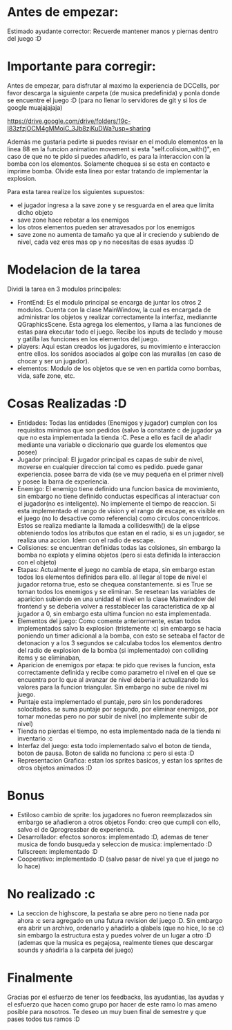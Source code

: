 # Antes de empezar:
Estimado ayudante corrector:
Recuerde mantener manos y piernas dentro del juego :D 
# Importante para corregir:
Antes de empezar, para disfrutar al maximo la experiencia de DCCells, por favor descarga la siguiente carpeta (de musica predefinida) y ponla donde se encuentre el juego :D (para no llenar lo servidores de git y si los de google muajajajaja)

https://drive.google.com/drive/folders/19c-I83zfzjOCM4gMMoiC_3Jb8zjKuDWa?usp=sharing

Además me gustaria pedirte si puedes revisar en el modulo elementos en la linea 88 en la funcion animation movement si esta "self.colision_with()", en caso de que no te pido si puedes añadirlo, es para la interaccion con la bomba con los elementos. Solamente chequea si se esta en contacto e imprime bomba. Olvide esta linea por estar tratando de implementar la explosion. 

Para esta tarea realize los siguientes supuestos:
- el jugador ingresa a la save zone y se resguarda en el area que limita dicho objeto
- save zone hace rebotar a los enemigos
- los otros elementos pueden ser atravesados por los enemigos
- save zone no aumenta de tamaño ya que al ir creciendo y subiendo de nivel, cada vez eres mas op y no necesitas de esas ayudas :D 

# Modelacion de la tarea
Dividi la tarea en 3 modulos principales: 
- FrontEnd: Es el modulo principal se encarga de juntar los otros 2 modulos. Cuenta con la clase MainWindow, la cual es encargada de administrar los objetos y realizar correctamente la interfaz, mediannte QGraphicsScene. Esta agrega los elementos, y llama a las funciones de estas para ekecutar todo el juego. Recibe los inputs de teclado y mouse y gatilla las funciones en los elementos del juego. 
- players: Aqui estan creados los jugadores, su movimiento e interaccion entre ellos. los sonidos asociados al golpe con las murallas (en caso de chocar y ser un jugador).
- elementos: Modulo de los objetos que se ven en partida como bombas, vida, safe zone, etc.

# Cosas Realizadas :D
- Entidades:
    Todas las entidades (Enemigos y jugador) cumplen con los requisitos minimos que son pedidos (salvo la constante c de jugador ya que no esta implementada la tienda :C. Pese a ello es facil de añadir mediante una variable o diccionario que guarde los elementos que posee)
- Jugador principal: 
    El jugador principal es capas de subir de nivel, moverse en cualquier direccion tal como es pedido. puede ganar experiencia. posee barra de vida (se ve muy pequeña en el primer nivel) y posee la barra de experiencia. 
- Enemigo:
    El enemigo tiene definido una funcion basica de movimiento, sin embargo no tiene definido conductas especificas al interactuar con el jugador(no es inteligente). No implemente el tiempo de reaccion. Si esta implementado el rango de vision y el rango de escape, es visible en el juego (no lo desactive como referencia) como circulos concentricos. Estos se realiza mediante la llamada a collideswith() de la elipse obteniendo todos los atributos que estan en el radio, si es un jugador, se realiza una accion. Idem con el radio de escape. 
- Colisiones:
    se encuentran definidas todas las colsiones, sin embargo la bomba no explota y elimina objetos (pero si esta definida la interaccion con el objeto) 
- Etapas: 
    Actualmente el juego no cambia de etapa, sin embargo estan todos los elementos definidos para ello. al llegar al tope de nivel el jugador retorna true, esto se chequea constantemente. si es True se toman todos los enemigos y se eliminan. Se resetean las variables de aparicion subiendo en una unidad el nivel en la clase Mainwindow del frontend y se deberia volver a resstablecer las caracteristica de xp al jugador a 0, sin embargo esta ultima funcion no esta implementada. 
- Elementos del juego:
 Como comente anteriormente, estan todos implementados salvo la explosion (tristemente :c) sin embargo se hacia poniendo un timer adicional a la bomba, con esto se seteaba el factor de detonacion y a los 3 segundos se calculaba todos los elementos dentro del radio de explosion de la bomba (si implementado) con colliding items y se eliminaban, 
- Aparicion de enemigos por etapa:
    te pido que revises la funcion, esta correctamente definida y recibe como parametro el nivel en el que se encuentra por lo que al avanzar de nivel deberia ir actualizando los valores para la funcion triangular. Sin embargo no sube de nivel mi juego.
- Puntaje
    esta implementado el puntaje, pero sin los ponderadores solocitados. se suma puntaje por segundo, por eliminar enemigos, por tomar monedas pero no por subir de nivel (no implemente subir de nivel) 
- Tienda
     no pierdas el tiempo, no esta implementado nada de la tienda ni inventario :c
- Interfaz del juego:
    esta todo implementado salvo el boton de tienda, boton de pausa. Boton de salida no funciona :c pero si esta :D
- Representacion Grafica:
    estan los sprites basicos, y estan los sprites de otros objetos animados :D

# Bonus
- Estiloso
    cambio de sprite: los jugadores no fueron reemplazados sin embargo se añadieron a otros objetos
    Fondo: creo que cumpli con ello, salvo el de Qprogressbar de experiencia.
- Desarrollador:
    efectos sonoros: implementado :D, ademas de tener musica de fondo
    busqueda y seleccion de musica: implementado :D
    fullscreen: implementado :D
- Cooperativo:
    implementado :D (salvo pasar de nivel ya que el juego no lo hace) 

# No realizado :c
- La seccion de highscore, la pestaña se abre pero no tiene nada por ahora :c sera agregado en una futura revision del juego :D. Sin embargo era abrir un archivo, ordenarlo y añadirlo a qlabels (que no hice, lo se :c) sin embargo la estructura esta y puedes volver de un lugar a otro :D (ademas que la musica es pegajosa, realmente tienes que descargar sounds y añadirla a la carpeta del juego) 

# Finalmente
Gracias por el esfuerzo de tener los feedbacks, las ayudantias, las ayudas y el esfuerzo que hacen como grupo por hacer de este ramo lo mas ameno posible para nosotros. Te deseo un muy buen final de semestre y que pases todos tus ramos :D 